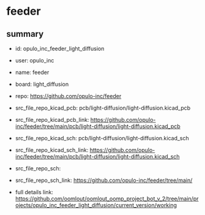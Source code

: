 # feeder
 
## summary 
* id: opulo_inc_feeder_light_diffusion
* user: opulo_inc
* name: feeder
* board: light_diffusion
* repo: https://github.com/opulo-inc/feeder
* src_file_repo_kicad_pcb: pcb/light-diffusion/light-diffusion.kicad_pcb
* src_file_repo_kicad_pcb_link: https://github.com/opulo-inc/feeder/tree/main/pcb/light-diffusion/light-diffusion.kicad_pcb
* src_file_repo_kicad_sch: pcb/light-diffusion/light-diffusion.kicad_sch
* src_file_repo_kicad_sch_link: https://github.com/opulo-inc/feeder/tree/main/pcb/light-diffusion/light-diffusion.kicad_sch

* src_file_repo_sch: 
* src_file_repo_sch_link: https://github.com/opulo-inc/feeder/tree/main/
* full details link: https://github.com/oomlout/oomlout_oomp_project_bot_v_2/tree/main/projects/opulo_inc_feeder_light_diffusion/current_version/working  







